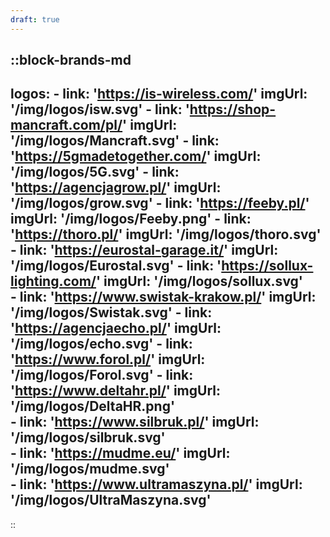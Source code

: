 ```yaml
---
draft: true
---
```


::block-brands-md
---
logos:
    - link: 'https://is-wireless.com/'
      imgUrl: '/img/logos/isw.svg'
    - link: 'https://shop-mancraft.com/pl/'
      imgUrl: '/img/logos/Mancraft.svg'
    - link: 'https://5gmadetogether.com/'
      imgUrl: '/img/logos/5G.svg'
    - link: 'https://agencjagrow.pl/'
      imgUrl: '/img/logos/grow.svg'
    - link: 'https://feeby.pl/'
      imgUrl: '/img/logos/Feeby.png'
    - link: 'https://thoro.pl/'
      imgUrl: '/img/logos/thoro.svg'
    - link: 'https://eurostal-garage.it/'
      imgUrl: '/img/logos/Eurostal.svg'
    - link: 'https://sollux-lighting.com/'
      imgUrl: '/img/logos/sollux.svg'      
    - link: 'https://www.swistak-krakow.pl/'
      imgUrl: '/img/logos/Swistak.svg'
    - link: 'https://agencjaecho.pl/'
      imgUrl: '/img/logos/echo.svg'
    - link: 'https://www.forol.pl/'
      imgUrl: '/img/logos/Forol.svg'
    - link: 'https://www.deltahr.pl/'
      imgUrl: '/img/logos/DeltaHR.png'    
    - link: 'https://www.silbruk.pl/'
      imgUrl: '/img/logos/silbruk.svg'   
    - link: 'https://mudme.eu/'
      imgUrl: '/img/logos/mudme.svg'   
    - link: 'https://www.ultramaszyna.pl/'
      imgUrl: '/img/logos/UltraMaszyna.svg'
---
::